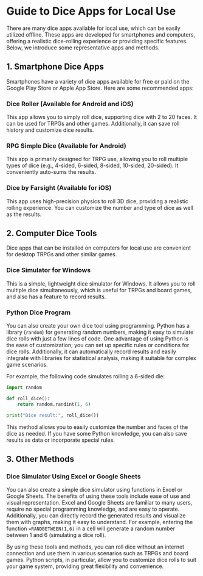 # Guide to Dice Apps for Local Use

There are many dice apps available for local use, which can be easily utilized offline. These apps are developed for smartphones and computers, offering a realistic dice-rolling experience or providing specific features. Below, we introduce some representative apps and methods.

## 1. Smartphone Dice Apps

Smartphones have a variety of dice apps available for free or paid on the Google Play Store or Apple App Store. Here are some recommended apps:

### Dice Roller (Available for Android and iOS)

This app allows you to simply roll dice, supporting dice with 2 to 20 faces. It can be used for TRPGs and other games. Additionally, it can save roll history and customize dice results.

### RPG Simple Dice (Available for Android)

This app is primarily designed for TRPG use, allowing you to roll multiple types of dice (e.g., 4-sided, 6-sided, 8-sided, 10-sided, 20-sided). It conveniently auto-sums the results.

### Dice by Farsight (Available for iOS)

This app uses high-precision physics to roll 3D dice, providing a realistic rolling experience. You can customize the number and type of dice as well as the results.

## 2. Computer Dice Tools

Dice apps that can be installed on computers for local use are convenient for desktop TRPGs and other similar games.

### Dice Simulator for Windows

This is a simple, lightweight dice simulator for Windows. It allows you to roll multiple dice simultaneously, which is useful for TRPGs and board games, and also has a feature to record results.

### Python Dice Program

You can also create your own dice tool using programming. Python has a library (`random`) for generating random numbers, making it easy to simulate dice rolls with just a few lines of code. One advantage of using Python is the ease of customization; you can set up specific rules or conditions for dice rolls. Additionally, it can automatically record results and easily integrate with libraries for statistical analysis, making it suitable for complex game scenarios.

For example, the following code simulates rolling a 6-sided die:

```python
import random

def roll_dice():
    return random.randint(1, 6)

print("Dice result:", roll_dice())
```

This method allows you to easily customize the number and faces of the dice as needed. If you have some Python knowledge, you can also save results as data or incorporate special rules.

## 3. Other Methods

### Dice Simulator Using Excel or Google Sheets

You can also create a simple dice simulator using functions in Excel or Google Sheets. The benefits of using these tools include ease of use and visual representation. Excel and Google Sheets are familiar to many users, require no special programming knowledge, and are easy to operate. Additionally, you can directly record the generated results and visualize them with graphs, making it easy to understand. For example, entering the function `=RANDBETWEEN(1,6)` in a cell will generate a random number between 1 and 6 (simulating a dice roll).

By using these tools and methods, you can roll dice without an internet connection and use them in various scenarios such as TRPGs and board games. Python scripts, in particular, allow you to customize dice rolls to suit your game system, providing great flexibility and convenience.

